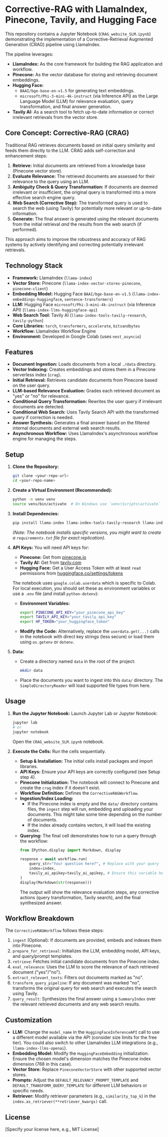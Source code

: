 # Corrective-RAG with LlamaIndex, Pinecone, Tavily, and Hugging Face

This repository contains a Jupyter Notebook (`CRAG_website_SLM.ipynb`) demonstrating the implementation of a Corrective-Retrieval Augmented Generation (CRAG) pipeline using LlamaIndex.

The pipeline leverages:
*   **LlamaIndex:** As the core framework for building the RAG application and workflow.
*   **Pinecone:** As the vector database for storing and retrieving document embeddings.
*   **Hugging Face:**
    *   `BAAI/bge-base-en-v1.5` for generating text embeddings.
    *   `microsoft/Phi-3-mini-4k-instruct` (via Inference API) as the Large Language Model (LLM) for relevance evaluation, query transformation, and final answer generation.
*   **Tavily AI:** As a search tool to fetch up-to-date information or correct irrelevant retrievals from the vector store.

## Core Concept: Corrective-RAG (CRAG)

Traditional RAG retrieves documents based on initial query similarity and feeds them directly to the LLM. CRAG adds self-correction and enhancement steps:

1.  **Retrieve:** Initial documents are retrieved from a knowledge base (Pinecone vector store).
2.  **Evaluate Relevance:** The retrieved documents are assessed for their relevance to the query using an LLM.
3.  **Ambiguity Check & Query Transformation:** If documents are deemed irrelevant or insufficient, the original query is transformed into a more effective search engine query.
4.  **Web Search (Corrective Step):** The transformed query is used to search the web (using Tavily) for potentially more relevant or up-to-date information.
5.  **Generate:** The final answer is generated using the relevant documents from the initial retrieval *and* the results from the web search (if performed).

This approach aims to improve the robustness and accuracy of RAG systems by actively identifying and correcting potentially irrelevant retrievals.

## Technology Stack

*   **Framework:** LlamaIndex (`llama-index`)
*   **Vector Store:** Pinecone (`llama-index-vector-stores-pinecone`, `pinecone-client`)
*   **Embedding Model:** Hugging Face `BAAI/bge-base-en-v1.5` (`llama-index-embeddings-huggingface`, `sentence-transformers`)
*   **LLM:** Hugging Face `microsoft/Phi-3-mini-4k-instruct` (via Inference API) (`llama-index-llms-huggingface-api`)
*   **Web Search Tool:** Tavily AI (`llama-index-tools-tavily-research`, `tavily-python`)
*   **Core Libraries:** `torch`, `transformers`, `accelerate`, `bitsandbytes`
*   **Workflow:** LlamaIndex Workflow Engine
*   **Environment:** Developed in Google Colab (uses `nest_asyncio`)

## Features

*   **Document Ingestion:** Loads documents from a local `./data` directory.
*   **Vector Indexing:** Creates embeddings and stores them in a Pinecone serverless index (`crag`).
*   **Initial Retrieval:** Retrieves candidate documents from Pinecone based on the user query.
*   **LLM-based Relevance Evaluation:** Grades each retrieved document as "yes" or "no" for relevance.
*   **Conditional Query Transformation:** Rewrites the user query if irrelevant documents are detected.
*   **Conditional Web Search:** Uses Tavily Search API with the transformed query if correction is needed.
*   **Answer Synthesis:** Generates a final answer based on the filtered internal documents and external web search results.
*   **Asynchronous Workflow:** Uses LlamaIndex's asynchronous workflow engine for managing the steps.

## Setup

1.  **Clone the Repository:**
    ```bash
    git clone <your-repo-url>
    cd <your-repo-name>
    ```

2.  **Create a Virtual Environment (Recommended):**
    ```bash
    python -m venv venv
    source venv/bin/activate  # On Windows use `venv\Scripts\activate`
    ```

3.  **Install Dependencies:**
    ```bash
    pip install llama-index llama-index-tools-tavily-research llama-index-embeddings-huggingface llama-index-llms-huggingface-api llama-index-vector-stores-pinecone transformers torch sentence-transformers pinecone-client tavily-python llama-index-readers-file accelerate bitsandbytes nest_asyncio
    ```
    *(Note: The notebook installs specific versions, you might want to create a `requirements.txt` file for exact replication).*

4.  **API Keys:** You will need API keys for:
    *   **Pinecone:** Get from [pinecone.io](https://www.pinecone.io/)
    *   **Tavily AI:** Get from [tavily.com](https://tavily.com/)
    *   **Hugging Face:** Get a User Access Token with at least `read` permissions from [huggingface.co/settings/tokens](https://huggingface.co/settings/tokens)

    The notebook uses `google.colab.userdata` which is specific to Colab. For local execution, you should set these as environment variables or use a `.env` file (and install `python-dotenv`):

    *   **Environment Variables:**
        ```bash
        export PINECONE_API_KEY="your_pinecone_api_key"
        export TAVILY_API_KEY="your_tavily_api_key"
        export HF_TOKEN="your_huggingface_token"
        ```
    *   **Modify the Code:** Alternatively, replace the `userdata.get(...)` calls in the notebook with direct key strings (less secure) or load them using `os.getenv` or `dotenv`.

5.  **Data:**
    *   Create a directory named `data` in the root of the project:
        ```bash
        mkdir data
        ```
    *   Place the documents you want to ingest into this `data/` directory. The `SimpleDirectoryReader` will load supported file types from here.

## Usage

1.  **Run the Jupyter Notebook:** Launch Jupyter Lab or Jupyter Notebook:
    ```bash
    jupyter lab
    # or
    jupyter notebook
    ```
    Open the `CRAG_website_SLM.ipynb` notebook.

2.  **Execute the Cells:** Run the cells sequentially.
    *   **Setup & Installation:** The initial cells install packages and import libraries.
    *   **API Keys:** Ensure your API keys are correctly configured (see Setup step 4).
    *   **Pinecone Initialization:** The notebook will connect to Pinecone and create the `crag` index if it doesn't exist.
    *   **Workflow Definition:** Defines the `CorrectiveRAGWorkflow`.
    *   **Ingestion/Index Loading:**
        *   If the Pinecone index is empty and the `data/` directory contains files, the `ingest` step will run, embedding and uploading your documents. This might take some time depending on the number of documents.
        *   If the index already contains vectors, it will load the existing index.
    *   **Querying:** The final cell demonstrates how to run a query through the workflow:
        ```python
        from IPython.display import Markdown, display

        response = await workflow.run(
            query_str="Your question here?", # Replace with your query
            index=index,
            tavily_ai_apikey=tavily_ai_apikey, # Ensure this variable holds your key
        )
        display(Markdown(str(response)))
        ```
        The output will show the relevance evaluation steps, any corrective actions (query transformation, Tavily search), and the final synthesized answer.

## Workflow Breakdown

The `CorrectiveRAGWorkflow` follows these steps:

1.  `ingest` (Optional): If documents are provided, embeds and indexes them into Pinecone.
2.  `prepare_for_retrieval`: Initializes the LLM, embedding model, API keys, and query/prompt templates.
3.  `retrieve`: Fetches initial candidate documents from the Pinecone index.
4.  `eval_relevance`: Uses the LLM to score the relevance of each retrieved document ("yes"/"no").
5.  `extract_relevant_texts`: Filters out documents marked as "no".
6.  `transform_query_pipeline`: If any document was marked "no", transforms the original query for web search and executes the search using Tavily.
7.  `query_result`: Synthesizes the final answer using a `SummaryIndex` over the relevant retrieved documents and any web search results.

## Customization

*   **LLM:** Change the `model_name` in the `HuggingFaceInferenceAPI` call to use a different model available via the API (consider size limits for the free tier). You could also switch to other LlamaIndex LLM integrations (e.g., `llama-index-llms-openai`).
*   **Embedding Model:** Modify the `HuggingFaceEmbedding` initialization. Ensure the chosen model's dimension matches the Pinecone index dimension (768 in this case).
*   **Vector Store:** Replace `PineconeVectorStore` with other supported vector stores.
*   **Prompts:** Adjust the `DEFAULT_RELEVANCY_PROMPT_TEMPLATE` and `DEFAULT_TRANSFORM_QUERY_TEMPLATE` for different LLM behaviors or specific needs.
*   **Retriever:** Modify retriever parameters (e.g., `similarity_top_k`) in the `index.as_retriever(**retriever_kwargs)` call.

## License

[Specify your license here, e.g., MIT License]